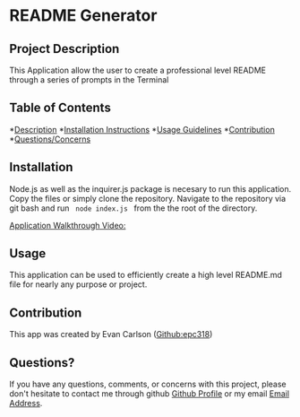 # README Generator

## Project Description
<p>This Application allow the user to create a professional level README through a series of prompts in the Terminal</p>

## Table of Contents
 *[Description](#description)
 *[Installation Instructions](#installation)
 *[Usage Guidelines](#usage)
 *[Contribution](#contribution)
 *[Questions/Concerns](#questions)

## Installation
<p>Node.js as well as the inquirer.js package is necesary to run this application. Copy the files or simply clone the repository. Navigate to the repository via git bash and run
<code> node index.js </code> from the the root of the directory.</p>

[Application Walkthrough Video:](https://watch.screencastify.com/v/HWad0CBvP2cdTr9CcsxV)

## Usage
<p>This application can be used to efficiently create a high level README.md file for nearly any purpose or project.</p>

## Contribution
This app was created by Evan Carlson ([Github:epc318](https://github.com/epc318))

## Questions?
If you have any questions, comments, or concerns with this project, please don't hesitate to contact me through github [Github Profile](https://github.com/epc318) or my email [Email Address](carl4917@umn.edu).
